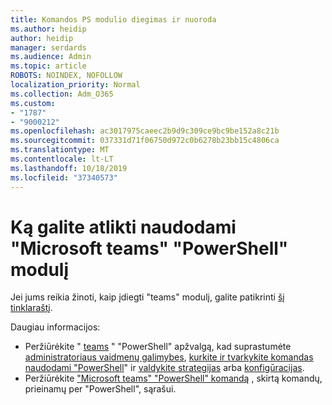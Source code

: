 ```yaml
---
title: Komandos PS modulio diegimas ir nuoroda
ms.author: heidip
author: heidip
manager: serdards
ms.audience: Admin
ms.topic: article
ROBOTS: NOINDEX, NOFOLLOW
localization_priority: Normal
ms.collection: Adm_O365
ms.custom:
- "1787"
- "9000212"
ms.openlocfilehash: ac3017975caeec2b9d9c309ce9bc9be152a8c21b
ms.sourcegitcommit: 037331d71f06750d972c0b6278b23bb15c4806ca
ms.translationtype: MT
ms.contentlocale: lt-LT
ms.lasthandoff: 10/18/2019
ms.locfileid: "37340573"
---
```

# <a name="what-you-can-accomplish-with-microsoft-teams-powershell-module"></a>Ką galite atlikti naudodami "Microsoft teams" "PowerShell" modulį

Jei jums reikia žinoti, kaip įdiegti "teams" modulį, galite patikrinti [šį tinklaraštį](https://blogs.technet.microsoft.com/skypehybridguy/2017/11/07/microsoft-teams-powershell-support/).

Daugiau informacijos:

- Peržiūrėkite " [teams](https://docs.microsoft.com/MicrosoftTeams/teams-powershell-overview) " "PowerShell" apžvalgą, kad suprastumėte [administratoriaus vaidmenų galimybes](https://docs.microsoft.com/MicrosoftTeams/using-admin-roles), [kurkite ir tvarkykite komandas naudodami "PowerShell](https://docs.microsoft.com/MicrosoftTeams/teams-powershell-overview#creating-and-managing-teams-via-powershell)" ir [valdykite strategijas](https://docs.microsoft.com/MicrosoftTeams/teams-powershell-overview#managing-policies-via-powershell) arba [konfigūracijas](https://docs.microsoft.com/MicrosoftTeams/teams-powershell-overview#managing-configurations-via-powershell). 
- Peržiūrėkite ["Microsoft teams" "PowerShell" komandą](https://docs.microsoft.com/powershell/module/teams/?view=teams-ps) , skirtą komandų, prieinamų per "PowerShell", sąrašui. 
